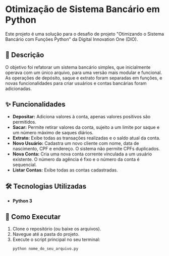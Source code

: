# Otimização de Sistema Bancário em Python

Este projeto é uma solução para o desafio de projeto "Otimizando o Sistema Bancário com Funções Python" da Digital Innovation One (DIO).

## 🚀 Descrição

O objetivo foi refatorar um sistema bancário simples, que inicialmente operava com um único arquivo, para uma versão mais modular e funcional. As operações de depósito, saque e extrato foram separadas em funções, e novas funcionalidades para criar usuários e contas bancárias foram adicionadas.

## ✨ Funcionalidades

- **Depositar:** Adiciona valores à conta, apenas valores positivos são permitidos.
- **Sacar:** Permite retirar valores da conta, sujeito a um limite por saque e um número máximo de saques diários.
- **Extrato:** Exibe todas as transações realizadas e o saldo atual da conta.
- **Novo Usuário:** Cadastra um novo cliente com nome, data de nascimento, CPF e endereço. O sistema não permite CPFs duplicados.
- **Nova Conta:** Cria uma nova conta corrente vinculada a um usuário existente. O número da agência é fixo e o número da conta é sequencial.
- **Listar Contas:** Exibe todas as contas cadastradas.

## 🛠️ Tecnologias Utilizadas

- **Python 3**

## 🏁 Como Executar

1. Clone o repositório (ou baixe os arquivos).
2. Navegue até a pasta do projeto.
3. Execute o script principal no seu terminal:
   ```bash
   python nome_do_seu_arquivo.py
